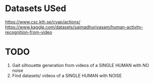 # Datasets USed
https://www.csc.kth.se/cvap/actions/
https://www.kaggle.com/datasets/saimadhurivasam/human-activity-recognition-from-video

# TODO
1. Gait silhouette generation from videos of a SINGLE HUMAN with NO noise
2. Find datasets/ videos of a SINGLE HUMAN with NOISE
